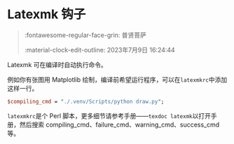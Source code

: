 # Latexmk 钩子

> :fontawesome-regular-face-grin: 普贤菩萨
>
> :material-clock-edit-outline: 2023年7月9日 16:24:44

Latexmk 可在编译时自动执行命令。

例如你有张图用 Matplotlib 绘制，编译前希望运行程序，可以在`latexmkrc`中添加这样一行。

```perl
$compiling_cmd = "./.venv/Scripts/python draw.py";
```

`latexmkrc`是个 Perl 脚本，更多细节请参考手册——`texdoc latexmk`以打开手册，然后搜索 compiling_cmd、failure_cmd、warning_cmd、success_cmd等。
